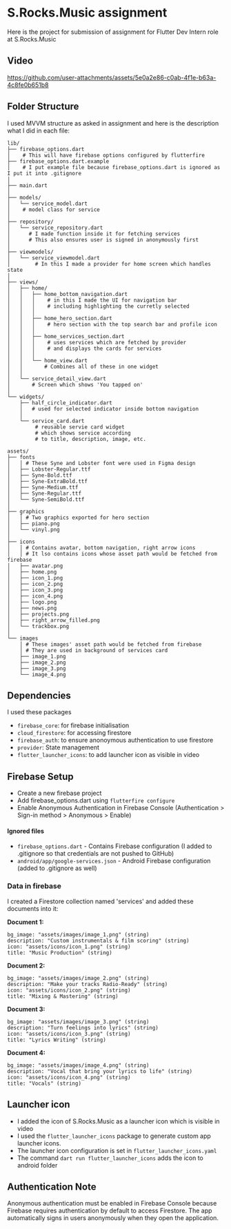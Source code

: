 # S.Rocks.Music assignment

Here is the project for submission of assignment for Flutter Dev Intern role at S.Rocks.Music

## Video



https://github.com/user-attachments/assets/5e0a2e86-c0ab-4f1e-b63a-4c8fe0b651b8



## Folder Structure

I used MVVM structure as asked in assignment and here is the description what I did in each file:

```
lib/
├── firebase_options.dart
│    # This will have firebase options configured by flutterfire
├── firebase_options.dart.example
│    # I put example file because firebase_options.dart is ignored as I put it into .gitignore
│
├── main.dart
│
├── models/
│   └── service_model.dart
│    # model class for service
│
├── repository/
│   └── service_repository.dart
│      # I made function inside it for fetching services
│      # This also ensures user is signed in anonymously first
│
├── viewmodels/
│   └── service_viewmodel.dart
│        # In this I made a provider for home screen which handles state
│
├── views/
│   ├── home/
│   │   ├── home_bottom_navigation.dart
│   │   │    # in this I made the UI for navigation bar
│   │   │    # including highlighting the curretly selected
│   │   │
│   │   ├── home_hero_section.dart
│   │   │    # hero section with the top search bar and profile icon
│   │   │
│   │   ├── home_services_section.dart
│   │   │    # uses services which are fetched by provider
│   │   │    # and displays the cards for services
│   │   │
│   │   └── home_view.dart
│   │       # Combines all of these in one widget
│   │
│   └── service_detail_view.dart
│       # Screen which shows 'You tapped on'
│
└── widgets/
    ├── half_circle_indicator.dart
    │   # used for selected indicator inside bottom navigation
    │
    └── service_card.dart
         # reusable servie card widget
         # which shows service according
         # to title, description, image, etc.

assets/
├── fonts
│   │ # These Syne and Lobster font were used in Figma design
│   ├── Lobster-Regular.ttf
│   ├── Syne-Bold.ttf
│   ├── Syne-ExtraBold.ttf
│   ├── Syne-Medium.ttf
│   ├── Syne-Regular.ttf
│   └── Syne-SemiBold.ttf
│
├── graphics
│   │ # Two graphics exported for hero section
│   ├── piano.png
│   └── vinyl.png
│
├── icons
│   │ # Contains avatar, bottom navigation, right arrow icons
│   │ # It lso contains icons whose asset path would be fetched from firebase
│   ├── avatar.png
│   ├── home.png
│   ├── icon_1.png
│   ├── icon_2.png
│   ├── icon_3.png
│   ├── icon_4.png
│   ├── logo.png
│   ├── news.png
│   ├── projects.png
│   ├── right_arrow_filled.png
│   └── trackbox.png
│  
└── images
    │ # These images' asset path would be fetched from firebase
    │ # They are used in background of services card
    ├── image_1.png
    ├── image_2.png
    ├── image_3.png
    └── image_4.png
```

## Dependencies

I used these packages

- `firebase_core`: for firebase initialisation
- `cloud_firestore`: for accessing firestore
- `firebase_auth`: to ensure anonoymous authentication to use firestore
- `provider`: State management
- `flutter_launcher_icons`: to add launcher icon as visible in video

## Firebase Setup

- Create a new firebase project
- Add firebase_options.dart using ```flutterfire configure```
- Enable Anonymous Authentication in Firebase Console (Authentication > Sign-in method > Anonymous > Enable)

#### Ignored files

- `firebase_options.dart` - Contains Firebase configuration (I added to .gitignore so that credentials are not pushed to GitHub)
- `android/app/google-services.json` - Android Firebase configuration (added to .gitignore as well)

### Data in firebase

I created a Firestore collection named 'services' and added these documents into it:

**Document 1:**
```
bg_image: "assets/images/image_1.png" (string)
description: "Custom instrumentals & film scoring" (string)
icon: "assets/icons/icon_1.png" (string)
title: "Music Production" (string)
```

**Document 2:**
```
bg_image: "assets/images/image_2.png" (string)
description: "Make your tracks Radio-Ready" (string)
icon: "assets/icons/icon_2.png" (string)
title: "Mixing & Mastering" (string)
```

**Document 3:**
```
bg_image: "assets/images/image_3.png" (string)
description: "Turn feelings into lyrics" (string)
icon: "assets/icons/icon_3.png" (string)
title: "Lyrics Writing" (string)
```

**Document 4:**
```
bg_image: "assets/images/image_4.png" (string)
description: "Vocal that bring your lyrics to life" (string)
icon: "assets/icons/icon_4.png" (string)
title: "Vocals" (string)
```

## Launcher icon

- I added the icon of S.Rocks.Music as a launcher icon which is visible in video
- I used the `flutter_launcher_icons` package to generate custom app launcher icons.
- The launcher icon configuration is set in `flutter_launcher_icons.yaml`
- The command ```dart run flutter_launcher_icons``` adds the icon to android folder

## Authentication Note

Anonymous authentication must be enabled in Firebase Console because Firebase requires authentication by default to access Firestore. The app automatically signs in users anonymously when they open the application.
